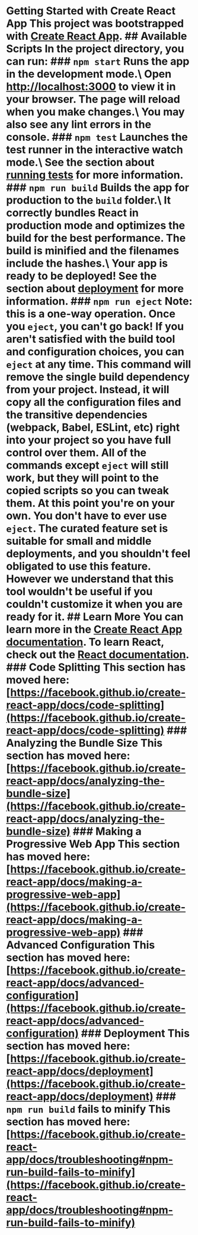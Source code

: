 # Getting Started with Create React App This project was bootstrapped with [Create React App](https://github.com/facebook/create-react-app). ## Available Scripts In the project directory, you can run: ### `npm start` Runs the app in the development mode.\ Open [http://localhost:3000](http://localhost:3000) to view it in your browser. The page will reload when you make changes.\ You may also see any lint errors in the console. ### `npm test` Launches the test runner in the interactive watch mode.\ See the section about [running tests](https://facebook.github.io/create-react-app/docs/running-tests) for more information. ### `npm run build` Builds the app for production to the `build` folder.\ It correctly bundles React in production mode and optimizes the build for the best performance. The build is minified and the filenames include the hashes.\ Your app is ready to be deployed! See the section about [deployment](https://facebook.github.io/create-react-app/docs/deployment) for more information. ### `npm run eject` **Note: this is a one-way operation. Once you `eject`, you can't go back!** If you aren't satisfied with the build tool and configuration choices, you can `eject` at any time. This command will remove the single build dependency from your project. Instead, it will copy all the configuration files and the transitive dependencies (webpack, Babel, ESLint, etc) right into your project so you have full control over them. All of the commands except `eject` will still work, but they will point to the copied scripts so you can tweak them. At this point you're on your own. You don't have to ever use `eject`. The curated feature set is suitable for small and middle deployments, and you shouldn't feel obligated to use this feature. However we understand that this tool wouldn't be useful if you couldn't customize it when you are ready for it. ## Learn More You can learn more in the [Create React App documentation](https://facebook.github.io/create-react-app/docs/getting-started). To learn React, check out the [React documentation](https://reactjs.org/). ### Code Splitting This section has moved here: [https://facebook.github.io/create-react-app/docs/code-splitting](https://facebook.github.io/create-react-app/docs/code-splitting) ### Analyzing the Bundle Size This section has moved here: [https://facebook.github.io/create-react-app/docs/analyzing-the-bundle-size](https://facebook.github.io/create-react-app/docs/analyzing-the-bundle-size) ### Making a Progressive Web App This section has moved here: [https://facebook.github.io/create-react-app/docs/making-a-progressive-web-app](https://facebook.github.io/create-react-app/docs/making-a-progressive-web-app) ### Advanced Configuration This section has moved here: [https://facebook.github.io/create-react-app/docs/advanced-configuration](https://facebook.github.io/create-react-app/docs/advanced-configuration) ### Deployment This section has moved here: [https://facebook.github.io/create-react-app/docs/deployment](https://facebook.github.io/create-react-app/docs/deployment) ### `npm run build` fails to minify This section has moved here: [https://facebook.github.io/create-react-app/docs/troubleshooting#npm-run-build-fails-to-minify](https://facebook.github.io/create-react-app/docs/troubleshooting#npm-run-build-fails-to-minify) 
